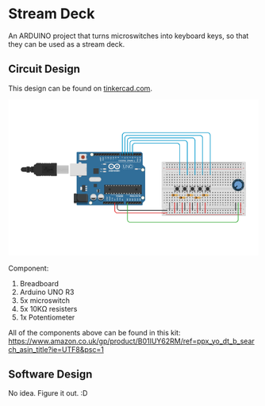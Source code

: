 # Stream Deck

An ARDUINO project that turns microswitches into keyboard keys, so that they can be used as a stream deck.

## Circuit Design

This design can be found on [tinkercad.com](https://www.tinkercad.com/things/iYXxymdymQ0-stream-deck).

![Circuit Layout](./docs/images/circuit_design.png)

Component:

1. Breadboard
1. Arduino UNO R3
1. 5x microswitch
1. 5x 10KΩ resisters
1. 1x Potentiometer

All of the components above can be found in this kit:
https://www.amazon.co.uk/gp/product/B01IUY62RM/ref=ppx_yo_dt_b_search_asin_title?ie=UTF8&psc=1

## Software Design

No idea.  Figure it out. :D
